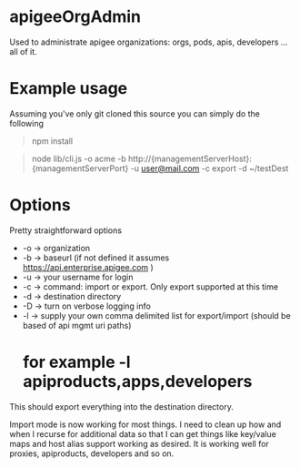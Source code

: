 # apigeeOrgAdmin
Used to administrate apigee organizations: orgs, pods, apis, developers ... all of it.

# Example usage
Assuming you've only git cloned this source you can simply do the following
>npm install

>node lib/cli.js -o acme -b http://{managementServerHost}:{managementServerPort} -u user@mail.com -c export -d ~/testDest

# Options
Pretty straightforward options
  * -o  -> organization
  * -b  -> baseurl (if not defined it assumes https://api.enterprise.apigee.com )
  * -u  -> your username for login
  * -c  -> command: import or export. Only export supported at this time
  * -d  -> destination directory
  * -D  -> turn on verbose logging info
  * -l  -> supply your own comma delimited list for export/import (should be based of api mgmt uri paths)
      # for example -l apiproducts,apps,developers

This should export everything into the destination directory.

Import mode is now working for most things. I need to clean up how and when I recurse for additional data so that I can get things like key/value maps and host alias support working as desired. It is working well for proxies, apiproducts, developers and so on.
